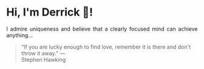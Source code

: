 # Hi, I'm Derrick 👋!
<p align="justify">I admire uniqueness and believe that a clearly focused mind can achieve anything...</p> 
<!-- #quote-start -->
<blockquote>&ldquo;If you are lucky enough to find love, remember it is there and don't throw it away.&rdquo; &mdash; <footer>Stephen Hawking</footer></blockquote>
<!-- #quote-end -->
